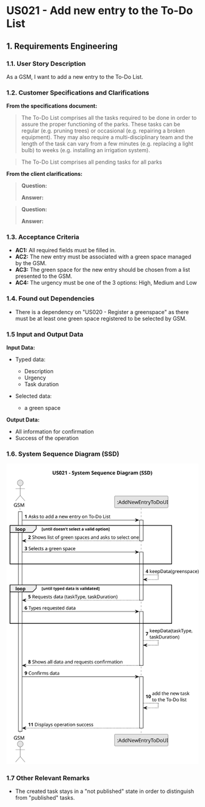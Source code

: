 # US021 - Add new entry to the To-Do List


## 1. Requirements Engineering

### 1.1. User Story Description

As a GSM, I want to add a new entry to the To-Do List.

### 1.2. Customer Specifications and Clarifications 

**From the specifications document:**

>	The To-Do List comprises all the tasks required to
be done in order to assure the proper functioning of the parks. These tasks
can be regular (e.g. pruning trees) or occasional (e.g. repairing a broken
equipment). They may also require a multi-disciplinary team and the length
of the task can vary from a few minutes (e.g. replacing a light bulb) to weeks
(e.g. installing an irrigation system).

>	The To-Do List comprises all pending tasks for all parks

**From the client clarifications:**

> **Question:** 
>
> **Answer:** 

> **Question:** 
>
> **Answer:** 
> 
### 1.3. Acceptance Criteria

* **AC1:** All required fields must be filled in.
* **AC2:** The new entry must be associated with a green space managed by the GSM.
* **AC3:** The green space for the new entry should be chosen from a
  list presented to the GSM.
* **AC4:** The urgency must be one of the 3 options: High, Medium and Low

### 1.4. Found out Dependencies

* There is a dependency on "US020 - Register a greenspace" as there must be at least one green space registered to be selected by GSM.

### 1.5 Input and Output Data

**Input Data:**

* Typed data:
    * Description
    * Urgency
    * Task duration
	
* Selected data:
    * a green space


**Output Data:**

* All information for confirmation
* Success of the operation

### 1.6. System Sequence Diagram (SSD)


![System Sequence Diagram](svg/us021-system-sequence-diagram.svg)

### 1.7 Other Relevant Remarks

* The created task stays in a "not published" state in order to distinguish from "published" tasks.